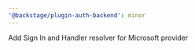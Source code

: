 ```yaml
---
'@backstage/plugin-auth-backend': minor
---
```


Add Sign In and Handler resolver for Microsoft provider
